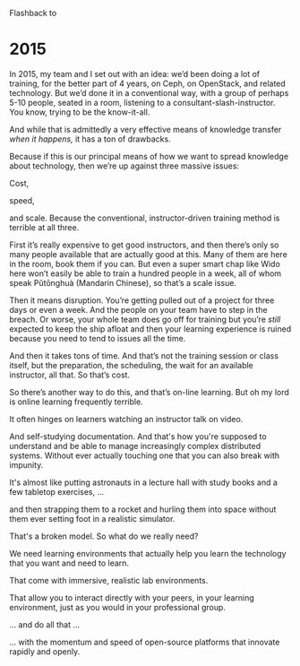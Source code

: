 Flashback to
# 2015 

<!-- Note --> 

In 2015, my team and I set out with an idea: we’d been doing a lot of
training, for the better part of 4 years, on Ceph, on OpenStack, and
related technology. But we’d done it in a conventional way, with a
group of perhaps 5-10 people, seated in a room, listening to a
consultant-slash-instructor. You know, trying to be the know-it-all.


<!-- .slide: data-background-image="images/smart_skilled_worker.svg" data-background-size="contain" -->

<!-- Note --> 
And while that is admittedly a very effective
means of knowledge transfer *when it happens,* it has a ton of
drawbacks. 

Because if this is our principal means of how we want to spread
knowledge about technology, then we’re up against three massive
issues:


<!-- .slide: data-background-image="images/cost.svg" data-background-size="contain" data-timing="5" -->

<!-- Note --> 
Cost, 


<!-- .slide: data-background-image="images/speed.svg" data-background-size="contain" data-timing="5" -->

<!-- Note --> 
speed, 


<!-- .slide: data-background-image="images/scale.svg" data-background-size="contain" data-timing="5" -->

<!-- Note --> 
and scale. Because the conventional, instructor-driven training method is
terrible at all three.


<!-- .slide: data-background-image="images/costspeedscale.svg" data-background-size="contain" -->

<!-- Note --> 
First it’s really expensive to get good instructors, and then there’s
only so many people available that are actually good at this. Many of
them are here in the room, book them if you can. But even a super
smart chap like Wido here won’t easily be able to train a hundred
people in a week, all of whom speak Pŭtōnghuà (Mandarin Chinese), so
that’s a scale issue.

Then it means disruption. You’re getting pulled out of a project for
three days or even a week. And the people on your team have to step in
the breach. Or worse, your whole team does go off for training but
you’re *still* expected to keep the ship afloat and then your learning
experience is ruined because you need to tend to issues all the time.

And then it takes tons of time. And that’s not the training session or
class itself, but the preparation, the scheduling, the wait for an
available instructor, all that. So that’s cost.

So there’s another way to do this, and that’s on-line learning. But oh
my lord is online learning frequently terrible.


<!-- .slide: data-background-image="images/video_based.svg" data-background-size="contain" -->

<!-- Note --> 

It often hinges on learners watching an instructor talk on video.


<!-- .slide: data-background-image="images/learning.svg" data-background-size="contain" -->
<!-- Note -->
And self-studying documentation. And that's how you're supposed
to understand and be able to manage increasingly complex distributed
systems. Without ever actually touching one that you can also break with
impunity.


<!-- .slide: data-background-image="images/astronaut_training.svg" data-background-size="contain" -->

<!-- Note --> 
It's almost like putting astronauts in a lecture hall with study
books and a few tabletop exercises, ...


<!-- .slide: data-background-image="images/astronaut_strapped.svg" data-background-size="contain" -->

<!-- Note --> 
and then strapping them to a rocket and hurling them into space
without them ever setting foot in a realistic simulator.

That's a broken model. So what do we really need?


<!-- .slide: data-background-image="images/help.svg" data-background-size="contain" -->
<!-- Note --> 
We need learning environments that actually help you learn the technology
that you want and need to learn.


<!-- .slide: data-background-image="images/immersive.svg" data-background-size="contain" -->
<!-- Note --> 
That come with immersive, realistic lab environments.


<!-- .slide: data-background-image="images/interact_with_peers.svg" data-background-size="contain" -->
<!-- Note --> 
That allow you to interact directly with your peers, in your
learning environment, just as you would in your professional group.


<!-- .slide: data-background-image="images/system.svg" data-background-size="contain" -->
<!-- Note --> 
... and do all that ...


<!-- .slide: data-background-image="images/open_source.svg" data-background-size="contain" -->
<!-- Note --> 
... with the momentum and speed of open-source platforms that innovate
rapidly and openly.


